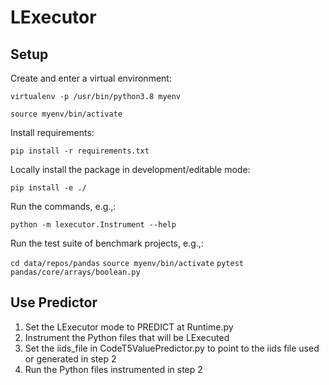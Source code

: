 # LExecutor

## Setup

Create and enter a virtual environment:

`virtualenv -p /usr/bin/python3.8 myenv`

`source myenv/bin/activate`

Install requirements:

`pip install -r requirements.txt`

Locally install the package in development/editable mode:

`pip install -e ./`

Run the commands, e.g.,:

`python -m lexecutor.Instrument --help`

Run the test suite of benchmark projects, e.g.,:

`cd data/repos/pandas`
`source myenv/bin/activate`
`pytest pandas/core/arrays/boolean.py`

## Use Predictor

1. Set the LExecutor mode to PREDICT at Runtime.py
2. Instrument the Python files that will be LExecuted
3. Set the iids_file in CodeT5ValuePredictor.py to point to the iids file used or generated in step 2
4. Run the Python files instrumented in step 2
